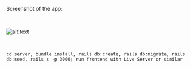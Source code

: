 Screenshot of the app:

<br />

![alt text](https://i.imgur.com/9X2VLxv.png)

<br />

`cd server, bundle install, rails db:create, rails db:migrate, rails db:seed, rails s -p 3000; run frontend with Live Server or similar` 
